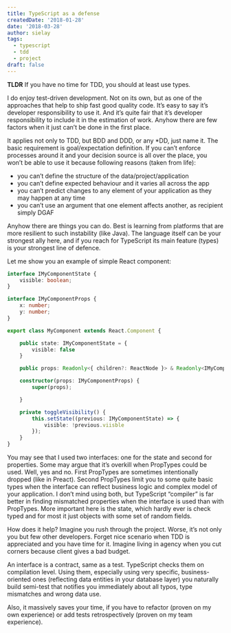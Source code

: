 ```yaml
---
title: TypeScript as a defense
createdDate: '2018-01-28'
date: '2018-03-28'
author: sielay
tags:
  - typescript
  - tdd
  - project
draft: false
---
```


**TLDR** If you have no time for TDD, you should at least use types.

I do enjoy test-driven development. Not on its own, but as one of the approaches that help to ship fast good quality code. It’s easy to say it’s developer responsibility to use it. And it’s quite fair that it’s developer responsibility to include it in the estimation of work. Anyhow there are few factors when it just can’t be done in the first place.

It applies not only to TDD, but BDD and DDD, or any \*DD, just name it. The basic requirement is goal/expectation definition. If you can’t enforce processes around it and your decision source is all over the place, you won’t be able to use it because following reasons (taken from life):

-   you can’t define the structure of the data/project/application
-   you can’t define expected behaviour and it varies all across the app
-   you can’t predict changes to any element of your application as they may happen at any time
-   you can’t use an argument that one element affects another, as recipient simply DGAF

Anyhow there are things you can do. Best is learning from platforms that are more resilient to such instability (like Java). The language itself can be your strongest ally here, and if you reach for TypeScript its main feature (types) is your strongest line of defence.

Let me show you an example of simple React component:

```typescript
interface IMyComponentState {
    visible: boolean;
}

interface IMyComponentProps {
    x: number;
    y: number;
}

export class MyComponent extends React.Component {

    public state: IMyComponentState = {
        visible: false
    }

    public props: Readonly<{ children?: ReactNode }> & Readonly<IMyComponentProps>;

    constructor(props: IMyComponentProps) {        
        super(props);

    }

    private toggleVisibility() {
        this.setState((previous: IMyComponentState) => {
            visible: !previous.viisble
        });
    }
}
```

You may see that I used two interfaces: one for the state and second for properties. Some may argue that it’s overkill when PropTypes could be used. Well, yes and no. First PropTypes are sometimes intentionally dropped (like in Preact). Second PropTypes limit you to some quite basic types when the interface can reflect business logic and complex model of your application. I don’t mind using both, but TypeScript “compiler” is far better in finding mismatched properties when the interface is used than with PropTypes. More important here is the state, which hardly ever is check typed and for most it just objects with some set of random fields.

How does it help? Imagine you rush through the project. Worse, it’s not only you but few other developers. Forget nice scenario when TDD is appreciated and you have time for it. Imagine living in agency when you cut corners because client gives a bad budget.

An interface is a contract, same as a test. TypeScript checks them on compilation level. Using them, especially using very specific, business-oriented ones (reflecting data entities in your database layer) you naturally build semi-test that notifies you immediately about all typos, type mismatches and wrong data use.

Also, it massively saves your time, if you have to refactor (proven on my own experience) or add tests retrospectively (proven on my team experience).
